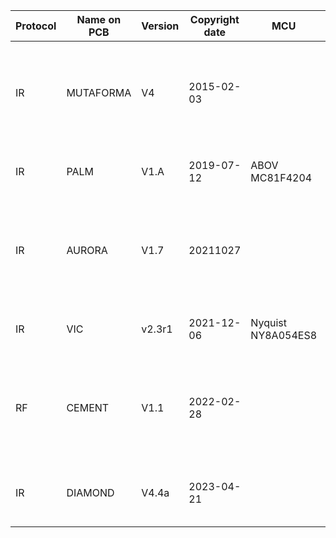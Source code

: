 |Protocol|Name on PCB|Version|Copyright date|MCU|EEPROM|Picture|Shows|Other|
|--------|-----------|-------|--------------|---|------|-------|-----|----------------------|
|IR|MUTAFORMA|V4|2015-02-03|||![]("media/MUTAFORMA V4 20150203.png")![]("media/MUTAFORMA V4.4 20140701 xray overlay samy 2.webp")|Taylor Swift 1989 tour||
|IR|PALM|V1.A|2019-07-12|ABOV MC81F4204||![PALM V1.A 20190712]("media/PALM V1.A 20190712.png")|||
|IR|AURORA|V1.7|20211027|||![VIC v2.3r1 20211206]("media/AURORA V1.7 20211027.jpg")![AURORA xray samy 2]("media/AURORA xray samy 2.webp")|||
|IR|VIC|v2.3r1|2021-12-06|Nyquist NY8A054ES8||![VIC v2.3r1 20211206]("media/VIC v2.3r1 20211206.jpg")|||
|RF|CEMENT|V1.1|2022-02-28|||![CEMENT V1.1 20220228]("media/CEMENT V1.1 20220228.jpg")![CEMENT xray]("media/CEMENT xray.webp")||Waveband|
|IR|DIAMOND|V4.4a|2023-04-21|||![DIAMOND V4.4A 20230421]("media/DIAMOND V4.4A 20230421.jpg")|Cavs vs. Magic 2024, Cleveland|X4|
